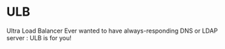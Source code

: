 # ULB
Ultra Load Balancer
Ever wanted to have always-responding DNS or LDAP server : ULB is for you!

